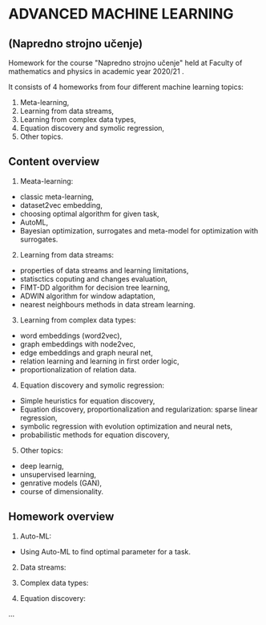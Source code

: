 # ADVANCED MACHINE LEARNING
## (Napredno strojno učenje)

Homework for the course "Napredno strojno učenje" held at Faculty of mathematics and physics in academic year 2020/21 .

It consists of 4 homeworks from four different machine learning topics:

1. Meta-learning,
2. Learning from data streams,
3. Learning from complex data types,
4. Equation discovery and symolic regression,
5. Other topics.


## Content overview

1. Meata-learning:
  - classic meta-learning,
  - dataset2vec embedding,
  - choosing optimal algorithm for given task,
  - AutoML,
  - Bayesian optimization, surrogates and meta-model for optimization with surrogates.

2. Learning from data streams:
  - properties of data streams and learning limitations,
  - statisctics coputing and changes evaluation,
  - FIMT-DD algorithm for decision tree learning,
  - ADWIN algorithm for window adaptation,
  - nearest neighbours methods in data stream learning.

3. Learning from complex data types:
  - word embeddings (word2vec),
  - graph embeddings with node2vec,
  - edge embeddings and graph neural net,
  - relation learning and learning in first order logic,
  - proportionalization of relation data.

4. Equation discovery and symolic regression:
  - Simple heuristics for equation discovery,
  - Equation discovery, proportionalization and regularization: sparse linear regression,
  - symbolic regression with evolution optimization and neural nets,
  - probabilistic methods for equation discovery,

5. Other topics:
  - deep learnig,
  - unsupervised learning, 
  - genrative models (GAN),
  - course of dimensionality.



## Homework overview

1. Auto-ML:
  - Using Auto-ML to find optimal parameter for a task.

2. Data streams:

3. Complex data types:

4. Equation discovery:

...
